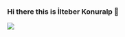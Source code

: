 ### Hi there this is İlteber Konuralp  👋
![](https://komarev.com/ghpvc/?username=ilteberkonuralp&color=blueviolet&style=flat-square&label=Profile+Views)
<!--
**ilteberkonuralp/ilteberkonuralp** is a ✨ _special_ ✨ repository because its `README.md` (this file) appears on your GitHub profile.

Here are some ideas to get you started:

- 🔭 I’m currently working on ...
- 🌱 I’m currently learning ...
- 👯 I’m looking to collaborate on ...
- 🤔 I’m looking for help with ...
- 💬 Ask me about ...
- 📫 How to reach me: ...
- 😄 Pronouns: ...
- ⚡ Fun fact: ...
-->
